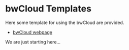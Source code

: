 # bwCloud Templates


Here some template for using the bwCloud are provided.

* [bwCloud webpage](https://www.bw-cloud.org/en/)

We are just starting here...

